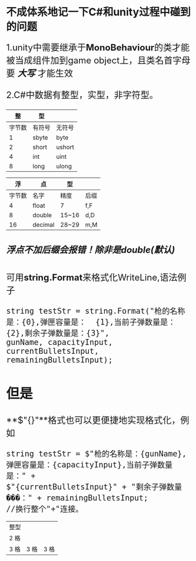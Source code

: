 # 不成体系地记一下C#和unity过程中碰到的问题

<font size=5> 1.unity中需要继承于**MonoBehaviour**的类才能被当成组件加到game object上，且类名首字母要 ***大写*** 才能生效

<font size=5> 2.C#中数据有整型，实型，非字符型。

|整|型| |
|--|--|-|
|字节数|有符号|无符号|
|1|sbyte|byte|
|2|short|ushort|
|4|int|uint|
|8|long|ulong|


|浮|点|型||
|-|---|-|-|
|字节数|名字|精度|后缀|
|4|float|7|f,F|
|8|double|15~16|d,D|
|16|decimal|28~29|m,M|
##### 浮点不加后缀会报错！除非是double(默认)

<font size=5>可用**string.Format**来格式化WriteLine,语法例子

    string testStr = string.Format("枪的名称是：{0},弹匣容量是：  {1},当前子弹数量是：{2},剩余子弹数量是：{3}",
    gunName, capacityInput, currentBulletsInput, remainingBulletsInput);

## 但是
 <font size=5> **$"{}"**格式也可以更便捷地实现格式化，例如

    string testStr = $"枪的名称是：{gunName},弹匣容量是：{capacityInput},当前子弹数量是：" +
    $"{currentBulletsInput}" + "剩余子弹数量���：" + remainingBulletsInput;
    //换行整个"+"连接。



<table>
  <tr><td colspan="3"> 整型 </td></tr>
  <tr><td colspan="2">2 格</td><td></td></tr>
  <tr><td>3 格</td><td>3 格</td><td>3 格</td></tr>
</table>